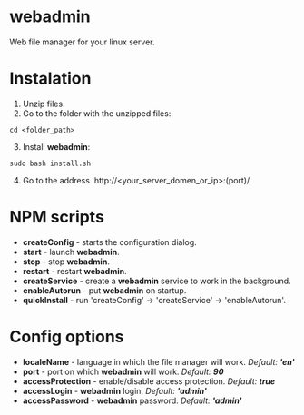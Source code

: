 # webadmin
Web file manager for your linux server.

# Instalation
1. Unzip files.
2. Go to the folder with the unzipped files:
```
cd <folder_path>
```

3. Install **webadmin**:
```
sudo bash install.sh
```

4. Go to the address 'http://<your_server_domen_or_ip>:(port)/

# NPM scripts
* **createConfig** - starts the configuration dialog.
* **start** - launch **webadmin**.
* **stop** - stop **webadmin**.
* **restart** - restart **webadmin**.
* **createService** - create a **webadmin** service to work in the background.
* **enableAutorun** - put **webadmin** on startup.
* **quickInstall** - run 'createConfig' -> 'createService' -> 'enableAutorun'.

# Config options
* **localeName** - language in which the file manager will work. _Default: **'en'**_
* **port** - port on which **webadmin** will work. _Default: **90**_
* **accessProtection** - enable/disable access protection. _Default: **true**_
* **accessLogin** - **webadmin** login. _Default: **'admin'**_
* **accessPassword** - **webadmin** password. _Default: **'admin'**_
